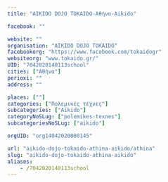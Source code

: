 ```yaml
---
title: "AIKIDO DOJO TOKAIDO-Αθήνα-Aikido"

facebook: ""

website: ""
organisation: "AIKIDO DOJO TOKAIDO"
facebookorg: "https://www.facebook.com/tokaidogr"
websiteorg: "www.tokaido.gr/"
UID: "7042020140113school"
cities: ["Αθήνα"]
perioxi: ""
address: ""

places: [""]
categories: ["Πολεμικές τέχνες"]
subcategories: ["Aikido"]
categoryNoSLug: ["polemikes-texnes"]
subcategoriesNoSLug: ["aikido"]

orgUID: "org14042020000145"

url: "aikido-dojo-tokaido-athina-aikido/athina"
slug: "aikido-dojo-tokaido-athina-aikido"
aliases:
    - /7042020140113school
---
```





